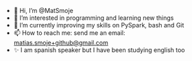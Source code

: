 - 👋 Hi, I’m @MatSmoje
- 👀 I’m interested in programming and learning new things
- 🌱 I’m currently improving my skills on PySpark, bash and Git
- 📫 How to reach me: send me an email: matias.smoje+github@gmail.com
- ✨ I am spanish speaker but I have been studying english too

<!---
MatSmoje/MatSmoje is a ✨ special ✨ repository because its `README.md` (this file) appears on your GitHub profile.
You can click the Preview link to take a look at your changes.
--->
